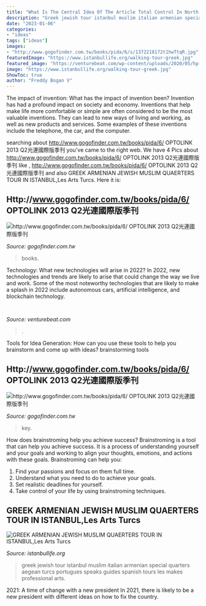 ```yaml
---
title: "What Is The Central Idea Of The Article Total Control In North Korea - Http://www.gogofinder.com.tw/books/pida/6/ Optolink 2013 Q2光連國際版季刊"
description: "Greek jewish tour istanbul muslim italian armenian special quarters aegean turcs portugues speaks guides spanish tours les makes professional arts"
date: "2023-01-06"
categories:
- "ideas"
tags: ["ideas"]
images:
- "http://www.gogofinder.com.tw/books/pida/6/s/1372218172t1hwTtqR.jpg"
featuredImage: "https://www.istanbullife.org/walking-tour-greek.jpg"
featured_image: "https://venturebeat.com/wp-content/uploads/2020/05/hp-spring-5.jpg"
image: "https://www.istanbullife.org/walking-tour-greek.jpg"
ShowToc: true
author: "Freddy Bogan V"
---
```



The impact of invention: What has the impact of invention been?
Invention has had a profound impact on society and economy. Inventions that help make life more comfortable or simple are often considered to be the most valuable inventions. They can lead to new ways of living and working, as well as new products and services. Some examples of these inventions include the telephone, the car, and the computer.

	

		
searching about http://www.gogofinder.com.tw/books/pida/6/ OPTOLINK 2013 Q2光連國際版季刊 you've came to the right web. We have 4 Pics about http://www.gogofinder.com.tw/books/pida/6/ OPTOLINK 2013 Q2光連國際版季刊 like , http://www.gogofinder.com.tw/books/pida/6/ OPTOLINK 2013 Q2光連國際版季刊 and also GREEK ARMENIAN JEWISH MUSLIM QUAERTERS TOUR IN ISTANBUL,Les Arts Turcs. Here it is:
		
    
## Http://www.gogofinder.com.tw/books/pida/6/ OPTOLINK 2013 Q2光連國際版季刊

<img loading=lazy src="http://www.gogofinder.com.tw/books/pida/6/s/13722181725gRRxqA2.jpg" onerror="this.onerror=null;this.src='https://tse2.mm.bing.net/th?id=OIP.Phryzths2aNqhTaf7KUM-AHaKf&amp;pid=15.1';" alt="http://www.gogofinder.com.tw/books/pida/6/ OPTOLINK 2013 Q2光連國際版季刊">

_Source: gogofinder.com.tw_

>books. 

	

Technology: What new technologies will arise in 2022?
In 2022, new technologies and trends are likely to arise that could change the way we live and work. Some of the most noteworthy technologies that are likely to make a splash in 2022 include autonomous cars, artificial intelligence, and blockchain technology.

    
## 

<img loading=lazy src="https://venturebeat.com/wp-content/uploads/2020/05/hp-spring-5.jpg" onerror="this.onerror=null;this.src='https://tse4.mm.bing.net/th?id=OIP.fXSXyjRlr5jTrM8LdxvxWQHaFj&amp;pid=15.1';" alt="">

_Source: venturebeat.com_

>. 

	

Tools for Idea Generation: How can you use these tools to help you brainstorm and come up with ideas?
brainstorming tools 
    
## Http://www.gogofinder.com.tw/books/pida/6/ OPTOLINK 2013 Q2光連國際版季刊

<img loading=lazy src="http://www.gogofinder.com.tw/books/pida/6/s/1372218172t1hwTtqR.jpg" onerror="this.onerror=null;this.src='https://tse4.mm.bing.net/th?id=OIP.AHNLVEAcF1KktK46f_0x5wHaKf&amp;pid=15.1';" alt="http://www.gogofinder.com.tw/books/pida/6/ OPTOLINK 2013 Q2光連國際版季刊">

_Source: gogofinder.com.tw_

>key. 

	

How does brainstroming help you achieve success?
Brainstroming is a tool that can help you achieve success. It is a process of understanding yourself and your goals and working to align your thoughts, emotions, and actions with these goals. Brainstroming can help you: 
1. Find your passions and focus on them full time.
2. Understand what you need to do to achieve your goals.
3. Set realistic deadlines for yourself.
4. Take control of your life by using brainstroming techniques.

    
## GREEK ARMENIAN JEWISH MUSLIM QUAERTERS TOUR IN ISTANBUL,Les Arts Turcs

<img loading=lazy src="https://www.istanbullife.org/walking-tour-greek.jpg" onerror="this.onerror=null;this.src='https://tse1.mm.bing.net/th?id=OIP.UlbtzC7LiAQliYWe-5pOawHaDe&amp;pid=15.1';" alt="GREEK ARMENIAN JEWISH MUSLIM QUAERTERS TOUR IN ISTANBUL,Les Arts Turcs">

_Source: istanbullife.org_

>greek jewish tour istanbul muslim italian armenian special quarters aegean turcs portugues speaks guides spanish tours les makes professional arts. 

	

2021: A time of change with a new president
In 2021, there is likely to be a new president with different ideas on how to fix the country.

